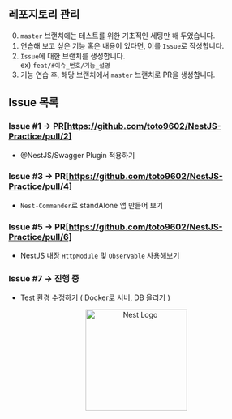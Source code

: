 ## 레포지토리 관리
0. `master` 브랜치에는 테스트를 위한 기초적인 세팅만 해 두었습니다.
1. 연습해 보고 싶은 기능 혹은 내용이 있다면, 이를 `Issue`로 작성합니다.
2. `Issue`에 대한 브랜치를 생성합니다. <br/>
   ex) `feat/#이슈_번호/기능_설명`
3. 기능 연습 후, 해당 브랜치에서 `master` 브랜치로 PR을 생성합니다.

## Issue 목록

### Issue #1 -> PR[https://github.com/toto9602/NestJS-Practice/pull/2]
- @NestJS/Swagger Plugin 적용하기

### Issue #3 -> PR[https://github.com/toto9602/NestJS-Practice/pull/4]
- `Nest-Commander`로 standAlone 앱 만들어 보기

### Issue #5 -> PR[https://github.com/toto9602/NestJS-Practice/pull/6]
- NestJS 내장 `HttpModule` 및 `Observable` 사용해보기

### Issue #7 -> 진행 중
- Test 환경 수정하기 ( Docker로 서버, DB 올리기 )

<p align="center">
  <a href="http://nestjs.com/" target="blank"><img src="https://nestjs.com/img/logo-small.svg" width="200" alt="Nest Logo" /></a>
</p>

[circleci-image]: https://img.shields.io/circleci/build/github/nestjs/nest/master?token=abc123def456
[circleci-url]: https://circleci.com/gh/nestjs/nest

